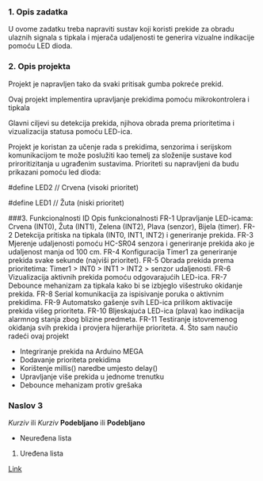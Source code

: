 ### 1. Opis zadatka

U ovome zadatku treba napraviti sustav koji koristi prekide za obradu ulaznih signala s tipkala i mjerača udaljenosti te generira vizualne indikacije pomoću LED dioda.

### 2. Opis projekta

Projekt je napravljen tako da svaki pritisak gumba pokreće prekid.

Ovaj projekt implementira upravljanje prekidima pomoću mikrokontrolera i tipkala

Glavni ciljevi su detekcija prekida, njihova obrada prema prioritetima i vizualizacija statusa pomoću LED-ica.

Projekt je koristan za učenje rada s prekidima, senzorima i serijskom komunikacijom te može poslužiti kao temelj za složenije sustave kod priroritizitanja u ugrađenim sustavima.
Prioriteti su napravljeni da budu prikazani pomoću led dioda:

#define LED2 // Crvena (visoki prioritet)

#define LED1 // Žuta (niski prioritet)

###3. Funkcionalnosti
ID 	Opis funkcionalnosti
FR-1 	Upravljanje LED-icama: Crvena (INT0), Žuta (INT1), Zelena (INT2), Plava (senzor), Bijela (timer).
FR-2 	Detekcija pritiska na tipkala (INT0, INT1, INT2) i generiranje prekida.
FR-3 	Mjerenje udaljenosti pomoću HC-SR04 senzora i generiranje prekida ako je udaljenost manja od 100 cm.
FR-4 	Konfiguracija Timer1 za generiranje prekida svake sekunde (najviši prioritet).
FR-5 	Obrada prekida prema prioritetima: Timer1 > INT0 > INT1 > INT2 > senzor udaljenosti.
FR-6 	Vizualizacija aktivnih prekida pomoću odgovarajućih LED-ica.
FR-7 	Debounce mehanizam za tipkala kako bi se izbjeglo višestruko okidanje prekida.
FR-8 	Serial komunikacija za ispisivanje poruka o aktivnim prekidima.
FR-9 	Automatsko gašenje svih LED-ica prilikom aktivacije prekida višeg prioriteta.
FR-10 	Bljeskajuća LED-ica (plava) kao indikacija alarmnog stanja zbog blizine predmeta.
FR-11 	Testiranje istovremenog okidanja svih prekida i provjera hijerarhije prioriteta.
4. Što sam naučio radeći ovaj projekt
- Integriranje prekida na Arduino MEGA
- Dodavanje prioriteta prekidima
- Korištenje millis() naredbe umjesto delay()
- Upravljanje više prekida u jednome trenutku
- Debounce mehanizam protiv grešaka
### Naslov 3

*Kurziv* ili _Kurziv_
**Podebljano** ili __Podebljano__

- Neuređena lista
1. Uređena lista

[Link](https://wokwi.com/projects/427255141919498241)
